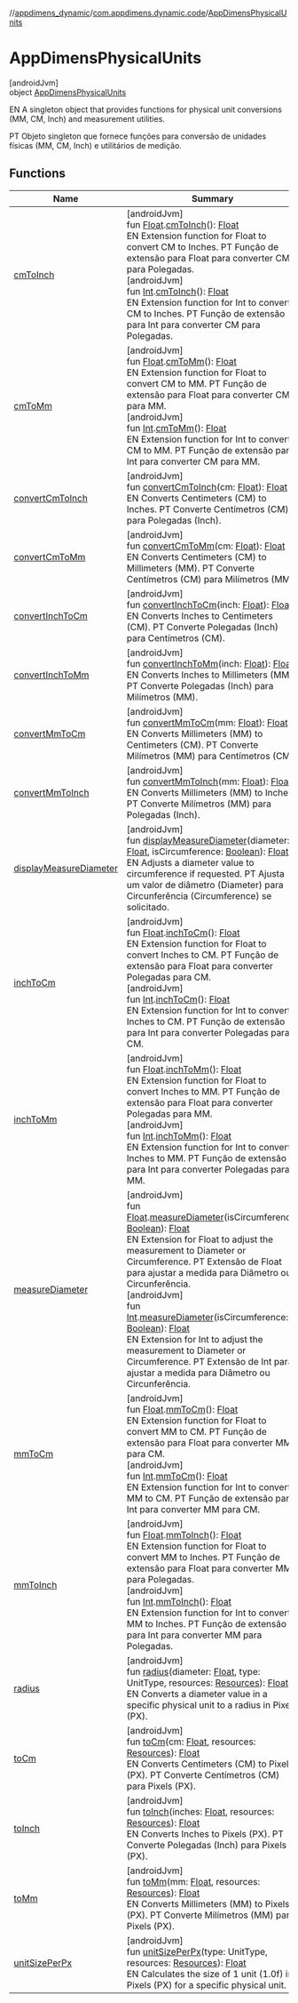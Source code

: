 //[appdimens_dynamic](../../../index.md)/[com.appdimens.dynamic.code](../index.md)/[AppDimensPhysicalUnits](index.md)

# AppDimensPhysicalUnits

[androidJvm]\
object [AppDimensPhysicalUnits](index.md)

EN A singleton object that provides functions for physical unit conversions (MM, CM, Inch) and measurement utilities.

PT Objeto singleton que fornece funções para conversão de unidades físicas (MM, CM, Inch) e utilitários de medição.

## Functions

| Name | Summary |
|---|---|
| [cmToInch](cm-to-inch.md) | [androidJvm]<br>fun [Float](https://kotlinlang.org/api/core/kotlin-stdlib/kotlin/-float/index.html).[cmToInch](cm-to-inch.md)(): [Float](https://kotlinlang.org/api/core/kotlin-stdlib/kotlin/-float/index.html)<br>EN Extension function for Float to convert CM to Inches. PT Função de extensão para Float para converter CM para Polegadas.<br>[androidJvm]<br>fun [Int](https://kotlinlang.org/api/core/kotlin-stdlib/kotlin/-int/index.html).[cmToInch](cm-to-inch.md)(): [Float](https://kotlinlang.org/api/core/kotlin-stdlib/kotlin/-float/index.html)<br>EN Extension function for Int to convert CM to Inches. PT Função de extensão para Int para converter CM para Polegadas. |
| [cmToMm](cm-to-mm.md) | [androidJvm]<br>fun [Float](https://kotlinlang.org/api/core/kotlin-stdlib/kotlin/-float/index.html).[cmToMm](cm-to-mm.md)(): [Float](https://kotlinlang.org/api/core/kotlin-stdlib/kotlin/-float/index.html)<br>EN Extension function for Float to convert CM to MM. PT Função de extensão para Float para converter CM para MM.<br>[androidJvm]<br>fun [Int](https://kotlinlang.org/api/core/kotlin-stdlib/kotlin/-int/index.html).[cmToMm](cm-to-mm.md)(): [Float](https://kotlinlang.org/api/core/kotlin-stdlib/kotlin/-float/index.html)<br>EN Extension function for Int to convert CM to MM. PT Função de extensão para Int para converter CM para MM. |
| [convertCmToInch](convert-cm-to-inch.md) | [androidJvm]<br>fun [convertCmToInch](convert-cm-to-inch.md)(cm: [Float](https://kotlinlang.org/api/core/kotlin-stdlib/kotlin/-float/index.html)): [Float](https://kotlinlang.org/api/core/kotlin-stdlib/kotlin/-float/index.html)<br>EN Converts Centimeters (CM) to Inches. PT Converte Centímetros (CM) para Polegadas (Inch). |
| [convertCmToMm](convert-cm-to-mm.md) | [androidJvm]<br>fun [convertCmToMm](convert-cm-to-mm.md)(cm: [Float](https://kotlinlang.org/api/core/kotlin-stdlib/kotlin/-float/index.html)): [Float](https://kotlinlang.org/api/core/kotlin-stdlib/kotlin/-float/index.html)<br>EN Converts Centimeters (CM) to Millimeters (MM). PT Converte Centímetros (CM) para Milímetros (MM). |
| [convertInchToCm](convert-inch-to-cm.md) | [androidJvm]<br>fun [convertInchToCm](convert-inch-to-cm.md)(inch: [Float](https://kotlinlang.org/api/core/kotlin-stdlib/kotlin/-float/index.html)): [Float](https://kotlinlang.org/api/core/kotlin-stdlib/kotlin/-float/index.html)<br>EN Converts Inches to Centimeters (CM). PT Converte Polegadas (Inch) para Centímetros (CM). |
| [convertInchToMm](convert-inch-to-mm.md) | [androidJvm]<br>fun [convertInchToMm](convert-inch-to-mm.md)(inch: [Float](https://kotlinlang.org/api/core/kotlin-stdlib/kotlin/-float/index.html)): [Float](https://kotlinlang.org/api/core/kotlin-stdlib/kotlin/-float/index.html)<br>EN Converts Inches to Millimeters (MM). PT Converte Polegadas (Inch) para Milímetros (MM). |
| [convertMmToCm](convert-mm-to-cm.md) | [androidJvm]<br>fun [convertMmToCm](convert-mm-to-cm.md)(mm: [Float](https://kotlinlang.org/api/core/kotlin-stdlib/kotlin/-float/index.html)): [Float](https://kotlinlang.org/api/core/kotlin-stdlib/kotlin/-float/index.html)<br>EN Converts Millimeters (MM) to Centimeters (CM). PT Converte Milímetros (MM) para Centímetros (CM). |
| [convertMmToInch](convert-mm-to-inch.md) | [androidJvm]<br>fun [convertMmToInch](convert-mm-to-inch.md)(mm: [Float](https://kotlinlang.org/api/core/kotlin-stdlib/kotlin/-float/index.html)): [Float](https://kotlinlang.org/api/core/kotlin-stdlib/kotlin/-float/index.html)<br>EN Converts Millimeters (MM) to Inches. PT Converte Milímetros (MM) para Polegadas (Inch). |
| [displayMeasureDiameter](display-measure-diameter.md) | [androidJvm]<br>fun [displayMeasureDiameter](display-measure-diameter.md)(diameter: [Float](https://kotlinlang.org/api/core/kotlin-stdlib/kotlin/-float/index.html), isCircumference: [Boolean](https://kotlinlang.org/api/core/kotlin-stdlib/kotlin/-boolean/index.html)): [Float](https://kotlinlang.org/api/core/kotlin-stdlib/kotlin/-float/index.html)<br>EN Adjusts a diameter value to circumference if requested. PT Ajusta um valor de diâmetro (Diameter) para Circunferência (Circumference) se solicitado. |
| [inchToCm](inch-to-cm.md) | [androidJvm]<br>fun [Float](https://kotlinlang.org/api/core/kotlin-stdlib/kotlin/-float/index.html).[inchToCm](inch-to-cm.md)(): [Float](https://kotlinlang.org/api/core/kotlin-stdlib/kotlin/-float/index.html)<br>EN Extension function for Float to convert Inches to CM. PT Função de extensão para Float para converter Polegadas para CM.<br>[androidJvm]<br>fun [Int](https://kotlinlang.org/api/core/kotlin-stdlib/kotlin/-int/index.html).[inchToCm](inch-to-cm.md)(): [Float](https://kotlinlang.org/api/core/kotlin-stdlib/kotlin/-float/index.html)<br>EN Extension function for Int to convert Inches to CM. PT Função de extensão para Int para converter Polegadas para CM. |
| [inchToMm](inch-to-mm.md) | [androidJvm]<br>fun [Float](https://kotlinlang.org/api/core/kotlin-stdlib/kotlin/-float/index.html).[inchToMm](inch-to-mm.md)(): [Float](https://kotlinlang.org/api/core/kotlin-stdlib/kotlin/-float/index.html)<br>EN Extension function for Float to convert Inches to MM. PT Função de extensão para Float para converter Polegadas para MM.<br>[androidJvm]<br>fun [Int](https://kotlinlang.org/api/core/kotlin-stdlib/kotlin/-int/index.html).[inchToMm](inch-to-mm.md)(): [Float](https://kotlinlang.org/api/core/kotlin-stdlib/kotlin/-float/index.html)<br>EN Extension function for Int to convert Inches to MM. PT Função de extensão para Int para converter Polegadas para MM. |
| [measureDiameter](measure-diameter.md) | [androidJvm]<br>fun [Float](https://kotlinlang.org/api/core/kotlin-stdlib/kotlin/-float/index.html).[measureDiameter](measure-diameter.md)(isCircumference: [Boolean](https://kotlinlang.org/api/core/kotlin-stdlib/kotlin/-boolean/index.html)): [Float](https://kotlinlang.org/api/core/kotlin-stdlib/kotlin/-float/index.html)<br>EN Extension for Float to adjust the measurement to Diameter or Circumference. PT Extensão de Float para ajustar a medida para Diâmetro ou Circunferência.<br>[androidJvm]<br>fun [Int](https://kotlinlang.org/api/core/kotlin-stdlib/kotlin/-int/index.html).[measureDiameter](measure-diameter.md)(isCircumference: [Boolean](https://kotlinlang.org/api/core/kotlin-stdlib/kotlin/-boolean/index.html)): [Float](https://kotlinlang.org/api/core/kotlin-stdlib/kotlin/-float/index.html)<br>EN Extension for Int to adjust the measurement to Diameter or Circumference. PT Extensão de Int para ajustar a medida para Diâmetro ou Circunferência. |
| [mmToCm](mm-to-cm.md) | [androidJvm]<br>fun [Float](https://kotlinlang.org/api/core/kotlin-stdlib/kotlin/-float/index.html).[mmToCm](mm-to-cm.md)(): [Float](https://kotlinlang.org/api/core/kotlin-stdlib/kotlin/-float/index.html)<br>EN Extension function for Float to convert MM to CM. PT Função de extensão para Float para converter MM para CM.<br>[androidJvm]<br>fun [Int](https://kotlinlang.org/api/core/kotlin-stdlib/kotlin/-int/index.html).[mmToCm](mm-to-cm.md)(): [Float](https://kotlinlang.org/api/core/kotlin-stdlib/kotlin/-float/index.html)<br>EN Extension function for Int to convert MM to CM. PT Função de extensão para Int para converter MM para CM. |
| [mmToInch](mm-to-inch.md) | [androidJvm]<br>fun [Float](https://kotlinlang.org/api/core/kotlin-stdlib/kotlin/-float/index.html).[mmToInch](mm-to-inch.md)(): [Float](https://kotlinlang.org/api/core/kotlin-stdlib/kotlin/-float/index.html)<br>EN Extension function for Float to convert MM to Inches. PT Função de extensão para Float para converter MM para Polegadas.<br>[androidJvm]<br>fun [Int](https://kotlinlang.org/api/core/kotlin-stdlib/kotlin/-int/index.html).[mmToInch](mm-to-inch.md)(): [Float](https://kotlinlang.org/api/core/kotlin-stdlib/kotlin/-float/index.html)<br>EN Extension function for Int to convert MM to Inches. PT Função de extensão para Int para converter MM para Polegadas. |
| [radius](radius.md) | [androidJvm]<br>fun [radius](radius.md)(diameter: [Float](https://kotlinlang.org/api/core/kotlin-stdlib/kotlin/-float/index.html), type: UnitType, resources: [Resources](https://developer.android.com/reference/kotlin/android/content/res/Resources.html)): [Float](https://kotlinlang.org/api/core/kotlin-stdlib/kotlin/-float/index.html)<br>EN Converts a diameter value in a specific physical unit to a radius in Pixels (PX). |
| [toCm](to-cm.md) | [androidJvm]<br>fun [toCm](to-cm.md)(cm: [Float](https://kotlinlang.org/api/core/kotlin-stdlib/kotlin/-float/index.html), resources: [Resources](https://developer.android.com/reference/kotlin/android/content/res/Resources.html)): [Float](https://kotlinlang.org/api/core/kotlin-stdlib/kotlin/-float/index.html)<br>EN Converts Centimeters (CM) to Pixels (PX). PT Converte Centímetros (CM) para Pixels (PX). |
| [toInch](to-inch.md) | [androidJvm]<br>fun [toInch](to-inch.md)(inches: [Float](https://kotlinlang.org/api/core/kotlin-stdlib/kotlin/-float/index.html), resources: [Resources](https://developer.android.com/reference/kotlin/android/content/res/Resources.html)): [Float](https://kotlinlang.org/api/core/kotlin-stdlib/kotlin/-float/index.html)<br>EN Converts Inches to Pixels (PX). PT Converte Polegadas (Inch) para Pixels (PX). |
| [toMm](to-mm.md) | [androidJvm]<br>fun [toMm](to-mm.md)(mm: [Float](https://kotlinlang.org/api/core/kotlin-stdlib/kotlin/-float/index.html), resources: [Resources](https://developer.android.com/reference/kotlin/android/content/res/Resources.html)): [Float](https://kotlinlang.org/api/core/kotlin-stdlib/kotlin/-float/index.html)<br>EN Converts Millimeters (MM) to Pixels (PX). PT Converte Milímetros (MM) para Pixels (PX). |
| [unitSizePerPx](unit-size-per-px.md) | [androidJvm]<br>fun [unitSizePerPx](unit-size-per-px.md)(type: UnitType, resources: [Resources](https://developer.android.com/reference/kotlin/android/content/res/Resources.html)): [Float](https://kotlinlang.org/api/core/kotlin-stdlib/kotlin/-float/index.html)<br>EN Calculates the size of 1 unit (1.0f) in Pixels (PX) for a specific physical unit. |